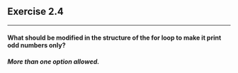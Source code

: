 ## Exercise 2.4

***

#### What should be modified in the structure of the for loop to make it print odd numbers only?

##### More than one option allowed.